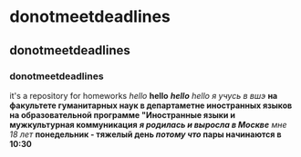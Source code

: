 # donotmeetdeadlines
## donotmeetdeadlines
### donotmeetdeadlines
 it's a repository for homeworks
*hello*
**hello**
***hello***
_hello_
*я учусь в вшэ*
**на факультете гуманитарных наук в департаметне иностранных языков на образовательной программе "Иностранные языки и мужкультурная коммуникация** ***я родилась и выросла в Москве*** _мне 18 лет_
**понедельник - тяжелый день _потому что_ пары начинаются в 10:30**
